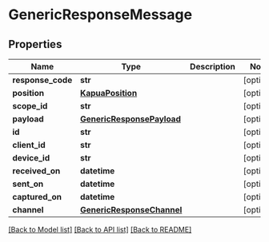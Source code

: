 # GenericResponseMessage

## Properties
Name | Type | Description | Notes
------------ | ------------- | ------------- | -------------
**response_code** | **str** |  | [optional] 
**position** | [**KapuaPosition**](KapuaPosition.md) |  | [optional] 
**scope_id** | **str** |  | [optional] 
**payload** | [**GenericResponsePayload**](GenericResponsePayload.md) |  | [optional] 
**id** | **str** |  | [optional] 
**client_id** | **str** |  | [optional] 
**device_id** | **str** |  | [optional] 
**received_on** | **datetime** |  | [optional] 
**sent_on** | **datetime** |  | [optional] 
**captured_on** | **datetime** |  | [optional] 
**channel** | [**GenericResponseChannel**](GenericResponseChannel.md) |  | [optional] 

[[Back to Model list]](../README.md#documentation-for-models) [[Back to API list]](../README.md#documentation-for-api-endpoints) [[Back to README]](../README.md)


